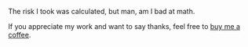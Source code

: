The risk I took was calculated, but man, am I bad at math.

If you appreciate my work and want to say thanks, feel free to [buy me a coffee](https://www.paypal.me/cryzed).
